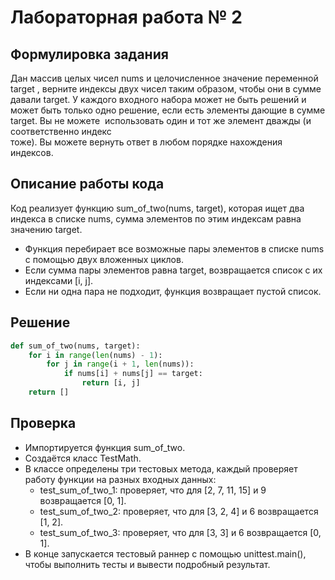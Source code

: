 # Лабораторная работа № 2

## Формулировка задания
Дан массив целых чисел nums и целочисленное значение переменной target , верните индексы двух чисел таким образом, чтобы они в сумме давали target. У каждого входного набора может не быть решений и может быть только одно решение, если есть элементы дающие в сумме target. Вы не можете  использовать один и тот же элемент дважды (и соответственно индекс тоже). Вы можете вернуть ответ в любом порядке нахождения индексов.

## Описание работы кода
Код реализует функцию sum_of_two(nums, target), которая ищет два индекса в списке nums, сумма элементов по этим индексам равна значению target.

- Функция перебирает все возможные пары элементов в списке nums с помощью двух вложенных циклов.
- Если сумма пары элементов равна target, возвращается список с их индексами [i, j].
- Если ни одна пара не подходит, функция возвращает пустой список.

## Решение
```Python
def sum_of_two(nums, target): 
    for i in range(len(nums) - 1):
        for j in range(i + 1, len(nums)):
            if nums[i] + nums[j] == target:
                return [i, j]         
    return [] 

```
## Проверка
- Импортируется функция sum_of_two.
- Создаётся класс TestMath.
- В классе определены три тестовых метода, каждый проверяет работу функции на разных входных данных:
	- test_sum_of_two_1: проверяет, что для [2, 7, 11, 15] и 9 возвращается [0, 1].
	- test_sum_of_two_2: проверяет, что для [3, 2, 4] и 6 возвращается [1, 2].
	- test_sum_of_two_3: проверяет, что для [3, 3] и 6 возвращается [0, 1].
- В конце запускается тестовый раннер с помощью unittest.main(), чтобы выполнить тесты и вывести подробный результат.